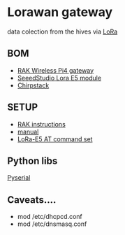# Lorawan gateway
data colection from the hives via [LoRa](https://en.wikipedia.org/wiki/LoRa)
## BOM
- [RAK Wireless Pi4 gateway](https://docs.rakwireless.com/Product-Categories/WisGate/RAK7244/Overview/#product-background)
- [SeeedStudio Lora E5 module](https://wiki.seeedstudio.com/Grove_LoRa_E5_New_Version/)
- [Chirpstack](https://www.chirpstack.io/)
## SETUP
- [RAK instructions](https://docs.rakwireless.com/Product-Categories/WisLink/RAK2245-Pi-HAT/Quickstart/#prerequisites)
- [manual](https://cdn-shop.adafruit.com/product-files/4284/4283_Pilot_Gateway_Pro_RAK7243_User_Manual_V1.1.pdf)
- [LoRa-E5 AT command set](https://files.seeedstudio.com/products/317990687/res/LoRa-E5%20AT%20Command%20Specification_V1.0%20.pdf)   
## Python libs
[Pyserial](https://pythonhosted.org/pyserial/)
## Caveats....
- mod /etc/dhcpcd.conf
- mod /etc/dnsmasq.conf